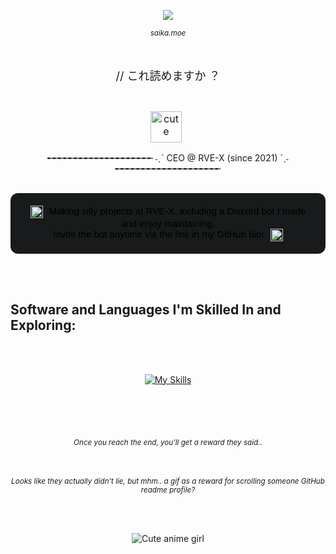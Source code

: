 <p align="center">
  <img src="https://count.getloli.com/@34-4?name=34-4&theme=booru-lisu&padding=7&offset=0&align=center&scale=1&pixelated=0&darkmode=auto" />
</p>
<sub>
    <p align="center">
        <i>
            saika.moe
        </i>
    </p>
</sub>
‎ ‎ 

<p align="center" style="font-size:18px;">
  // これ読めますか ？
</p>

<br>

<p align="center" style="margin-top:10px; font-size:16px;">
  <img src="https://cdn3.emoji.gg/emojis/174779-nikkibutterfly.png" alt="cute" width="50" height="50" style="vertical-align:middle;"/>
  <span style="font-weight:600; color:#deb6d6; margin-left:6px;">
  <p align="center">╾╾╾╾╾╾╾╾╾╾╾╾╾╾╾╾╾╾╾╾ ˗ˏˋ  CEO @ RVE-X (since 2021)  ´ˎ˗ ╾╾╾╾╾╾╾╾╾╾╾╾╾╾╾╾╾╾╾╾</p>
  </span>
</p>

<br>

<div align="center" style="padding: 20px 24px; background: #181a1b; border-radius: 12px; font-family: 'Orbitron', Tahoma, Geneva, Verdana, sans-serif; font-size: 15px; color: #000000; max-width: 600px; margin: auto;">
  <img src="https://cdn3.emoji.gg/emojis/77766-sakura.gif" width="20" height="20" alt="sakura" style="vertical-align: middle; margin-right: 6px;"/>
  <span style="font-weight: 500;">Making silly projects at RVE-X, including a Discord bot I made and enjoy maintaining.</span>
  <br>
  <span>Invite the bot anytime via the link in my GitHub bio!</span>
  <img src="https://cdn3.emoji.gg/emojis/77766-sakura.gif" width="20" height="20" alt="sakura" style="vertical-align: middle; margin-left: 6px;"/>
</div>

<br><br>

## Software and Languages I'm Skilled In and Exploring:  
<br><br>
<p align="center">
  <a href="https://skillicons.dev" target="_blank" rel="noopener noreferrer">
    <img src="https://skillicons.dev/icons?i=blender,figma,vscode,unity,python,javascript,cpp,discordjs&perline=4" alt="My Skills" />
  </a>
</p>



<br><br><br> <!-- evil? mhm.. maybe? or is this like a reward for scrolling to the end? (too much <br> tags in this code..) -->

<sub>
    <p align="center" style="margin-top: 20px;">
        <i>
             Once you reach the end, you'll get a reward they said..
        </i>
    </p>
</sub>

<br>

<sub>
    <p align="center" style="margin-top: 20px;">
        <i>
             Looks like they actually didn't lie, but mhm.. a gif as a reward for scrolling someone GitHub readme profile?
        </i>
    </p>
</sub>

<br><br>
<p align="center" style="margin-top: 10px;">
  <img src="https://media1.tenor.com/m/8g7BE38h2YsAAAAC/yorukura-nonono.gif" alt="Cute anime girl" />
</p>
